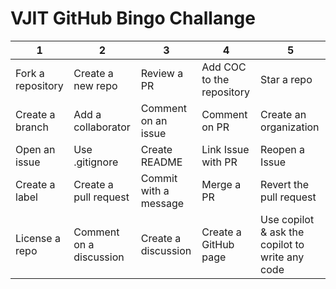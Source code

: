 # VJIT GitHub Bingo Challange

| 1 | 2 | 3 | 4 |5 |
|----- | ----- | -----| ------ |------|
|Fork a repository | Create a new repo | Review a PR | Add COC to the repository | Star a repo |
| Create a branch | Add a collaborator | Comment on an issue | Comment on PR | Create an organization |
| Open an issue | Use .gitignore | Create README | Link Issue with PR | Reopen a Issue |
| Create a label | Create a pull request | Commit with a message | Merge a PR | Revert the pull request |
| License a repo | Comment on a discussion | Create a discussion | Create a GitHub page | Use copilot & ask the copilot to write any code |
